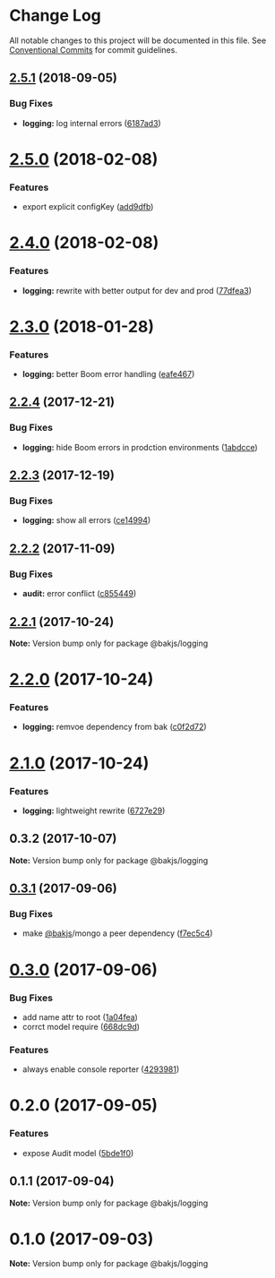 # Change Log

All notable changes to this project will be documented in this file.
See [Conventional Commits](https://conventionalcommits.org) for commit guidelines.

<a name="2.5.1"></a>
## [2.5.1](https://github.com/bakjs/plugins/compare/@bakjs/logging@2.5.0...@bakjs/logging@2.5.1) (2018-09-05)


### Bug Fixes

* **logging:** log internal errors ([6187ad3](https://github.com/bakjs/plugins/commit/6187ad3))




<a name="2.5.0"></a>
# [2.5.0](https://github.com/bakjs/plugins/compare/@bakjs/logging@2.4.0...@bakjs/logging@2.5.0) (2018-02-08)


### Features

* export explicit configKey ([add9dfb](https://github.com/bakjs/plugins/commit/add9dfb))




<a name="2.4.0"></a>
# [2.4.0](https://github.com/bakjs/plugins/compare/@bakjs/logging@2.3.0...@bakjs/logging@2.4.0) (2018-02-08)


### Features

* **logging:** rewrite with better output for dev and prod ([77dfea3](https://github.com/bakjs/plugins/commit/77dfea3))




<a name="2.3.0"></a>
# [2.3.0](https://github.com/bakjs/plugins/compare/@bakjs/logging@2.2.4...@bakjs/logging@2.3.0) (2018-01-28)


### Features

* **logging:** better Boom error handling ([eafe467](https://github.com/bakjs/plugins/commit/eafe467))




<a name="2.2.4"></a>
## [2.2.4](https://github.com/bakjs/plugins/compare/@bakjs/logging@2.2.3...@bakjs/logging@2.2.4) (2017-12-21)


### Bug Fixes

* **logging:** hide Boom errors in prodction environments ([1abdcce](https://github.com/bakjs/plugins/commit/1abdcce))




<a name="2.2.3"></a>
## [2.2.3](https://github.com/bakjs/plugins/compare/@bakjs/logging@2.2.2...@bakjs/logging@2.2.3) (2017-12-19)


### Bug Fixes

* **logging:** show all errors ([ce14994](https://github.com/bakjs/plugins/commit/ce14994))




<a name="2.2.2"></a>
## [2.2.2](https://github.com/bakjs/plugins/compare/@bakjs/logging@2.2.1...@bakjs/logging@2.2.2) (2017-11-09)


### Bug Fixes

* **audit:** error conflict ([c855449](https://github.com/bakjs/plugins/commit/c855449))




<a name="2.2.1"></a>
## [2.2.1](https://github.com/bakjs/plugins/compare/@bakjs/logging@2.2.0...@bakjs/logging@2.2.1) (2017-10-24)




**Note:** Version bump only for package @bakjs/logging

<a name="2.2.0"></a>
# [2.2.0](https://github.com/bakjs/plugins/compare/@bakjs/logging@2.1.0...@bakjs/logging@2.2.0) (2017-10-24)


### Features

* **logging:** remvoe dependency from bak ([c0f2d72](https://github.com/bakjs/plugins/commit/c0f2d72))




<a name="2.1.0"></a>
# [2.1.0](https://github.com/bakjs/plugins/compare/@bakjs/logging@0.3.2...@bakjs/logging@2.1.0) (2017-10-24)


### Features

* **logging:** lightweight rewrite ([6727e29](https://github.com/bakjs/plugins/commit/6727e29))




<a name="0.3.2"></a>
## 0.3.2 (2017-10-07)




**Note:** Version bump only for package @bakjs/logging

<a name="0.3.1"></a>
## [0.3.1](https://github.com/bakjs/bak/compare/@bakjs/logging@0.3.0...@bakjs/logging@0.3.1) (2017-09-06)


### Bug Fixes

* make [@bakjs](https://github.com/bakjs)/mongo a peer dependency ([f7ec5c4](https://github.com/bakjs/bak/commit/f7ec5c4))




<a name="0.3.0"></a>
# [0.3.0](https://github.com/bakjs/bak/compare/@bakjs/logging@0.2.0...@bakjs/logging@0.3.0) (2017-09-06)


### Bug Fixes

* add name attr to root ([1a04fea](https://github.com/bakjs/bak/commit/1a04fea))
* corrct model require ([668dc9d](https://github.com/bakjs/bak/commit/668dc9d))


### Features

* always enable console reporter ([4293981](https://github.com/bakjs/bak/commit/4293981))




<a name="0.2.0"></a>
# 0.2.0 (2017-09-05)


### Features

* expose Audit model ([5bde1f0](https://github.com/bakjs/bak/commit/5bde1f0))




<a name="0.1.1"></a>
## 0.1.1 (2017-09-04)




**Note:** Version bump only for package @bakjs/logging

<a name="0.1.0"></a>
# 0.1.0 (2017-09-03)




**Note:** Version bump only for package @bakjs/logging
